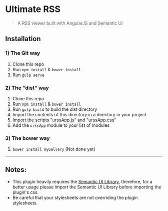 # Ultimate RSS

> A RSS viewer built with AngularJS and Semantic UI

## Installation

### 1) The Git way

1. Clone this repo
2. Run `npm install` & `bower install`
3. Run `gulp serve`

### 2) The "dist" way

1. Clone this repo
2. Run `npm install` & `bower install`
3. Run `gulp build` to build the dist directory
4. Import the contents of this directory in a directory in your project
5. Import the scripts "urssApp.js" and "urssApp.css"
6. Add the `urssApp` module to your list of modules

### 3) The bower way

1. `bower install myGallery` (Not done yet)


-----

## Notes:

* This plugin heavily requires the [Semantic UI Library](http://semantic-ui.com/), therefore, for a better usage please import the 
Semantic UI Library before importing the plugin's css.
* Be careful that your stylesheets are not overriding the plugin stylesheets.

